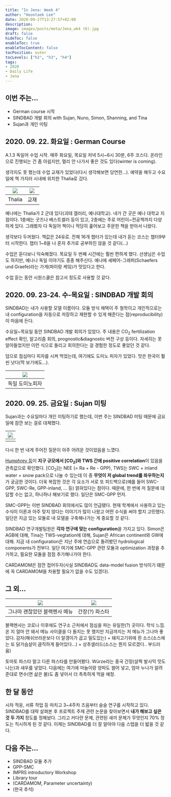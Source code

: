 ```yaml
---
title: "In Jena: Week 4"
author: "Hoontaek Lee"
date: 2020-09-27T13:27:57+02:00
description:
image: images/posts/meta/Jena_wk4 (6).jpg
draft: false
hideToc: false
enableToc: true
enableTocContent: false
tocPosition: outer
tocLevels: ["h2", "h3", "h4"]
tags:
- 2020
- Daily Life
- Jena
---
```


## 이번 주는...

- German course 시작
- SINDBAD 개발 회의 with Sujan, Nuno, Simon, Shanning, and Tina
- Sujan과 개인 미팅



## 2020. 09. 22. 화요일 : German Course

A.1.3 독일어 수업  시작. 매주 화요일, 목요일 저녁 5시~6시 30분, 6주 코스다. 온라인으로 진행되는 건 좀 아쉽지만, 멀리 안 나가서 좋은 것도 있다(winter is coming).

생각지도 못 했는데 수업 교재가 있었다(다시 생각해보면 당연한...). 예약을 해두고 수요일에 책 가지러 시내에 위치한 Thalia로 갔다.

| <img src="/en/posts/weekly_log_in_Jena/wk4/Jena_wk4 (3).jpg" style="zoom:100%;" /> | <img src="/en/posts/weekly_log_in_Jena/wk4/Jena_wk4 (2).jpg" style="zoom:100%;" /> |
| ------------------------------------------------------------ | ------------------------------------------------------------ |
| Thalia                                                       | 교재                                                         |

예나에는 Thalia가 2 군데 있다(괴테 갤러리, 예나대학교). 내가 간 곳은 예나 대학교 지점이다. 1층에는 굿즈나 베스트셀러 등이 있고, 2층에는 주로 어린이~전공책까지 다양하게 있다. 그래봤자 다 독일어 책이니 적당히 훑어보고 주문한 책을 받아서 나왔다.

생각보다 두꺼웠다. 책값은 24유로. 전체 16개 챕터가 있는데 내가 듣는 코스는 챕터9부터 시작한다. 챕터 1~8을 나 혼자 추가로 공부하진 않을 것 같다(...)

수업은 듣다보니 익숙해졌다. 목요일 두 번째 시간에는 훨씬 편하게 했다. 선생님은 수업도 하지만, 예나나 독일 이야기도 종종 해주신다. 예나에 셰페어-그래퍼(Schaefers und Graefe)라는 가게(파이랑 케잌)가 맛있다고 한다.

수업 듣는 동안 시원스쿨은 참고서 정도로 사용할 것 같다.


## 2020. 09. 23-24. 수-목요일 : SINDBAD 개발 회의

SINDBAD는 내가 사용할 모델 이름이다. 모듈 방식 채택이 주 철학이고 개인적으로는 내 configuration을 자동으로 저장하고 재현할 수 있게 해준다는 점(reproducibility)이 마음에 든다.

수요일~목요일 동안 SINDBAD 개발 회의가 있었다. 주 내용은 CO<sub>2</sub> fertilization effect 확인, 알고리즘 회의, prognostic&diagnostic 버전 구상 등이다. 자세히는 못 알아들었지만 이런 식으로 돌리고 회의한다는 걸 경험한 정도로 좋았던 것 같다.

덤으로 점심마다 피자를 시켜 먹었는데, 여기에도 도미노 피자가 있었다. 맛은 한국이 훨씬 낫다(딱 보기에도...).

| <img src="/en/posts/weekly_log_in_Jena/wk4/Jena_wk4 (4).jpg" style="zoom:100%;" /> |
| ------------------------------------------------------------ |
| 독일 도미노피자                                              |

 

## 2020. 09. 25. 금요일 : Sujan 미팅

Sujan과는 수요일마다 개인 미팅하기로 했는데, 이번 주는 SINDBAD 미팅 때문에 금요일에 잠깐 보는 걸로 대체했다.

| <img src="/en/posts/weekly_log_in_Jena/wk4/Jena_wk4 (6).jpg" style="zoom:100%;" /> |
| ------------------------------------------------------------ |
|                                                              |

다시 한 번 내게 주어진 질문이 아주 어려운 것이었음을 느꼈다.

[Humphrey 등](/en/posts/paper_review/p029_2018_humphrey_nature_tws-co2)이 **지구 규모에서 [CO<sub>2</sub>]와 TWS 간에 positive correlation**이 있음을 관측값으로 확인했다. [CO<sub>2</sub>]는 NEE (= Ra + Re - GPP), TWS는 SWC + inland water + snow pack으로 나눌 수 있는데 이 중 **무엇이 저 global trend를 좌우하는지**가 궁금한 것이다. 더욱 복잡한 것은 각 요소가 서로 또 피드백으로(예를 들어 SWC-GPP, SWC-Re, GPP-inland, ... 등) 얽혀있다는 점이다. 때문에, 한 번에 저 질문에 대답할 수는 없고, 하나하나 해보기로 했다. 일단은 SMC-GPP 먼저.

SMC-GPP는 이번 SINDBAD 회의에서도 많이 언급됐다. 현재 학계에서 사용하고 있는 수식이 이론과 아주 맞지 않다는 이야기가 많이 나왔고 어떤 수식을 써야 할지 고민했다. 일단은 지금 있는 모듈로 내 모델을 구축해나가는 게 중요할 것 같다.

SINDBAD 연구개발팀원은 **각자 연구에 맞는 configuration**을 가지고 있다. Simon은 AGB에 대해, Tina는 TWS-vegtation에 대해, Sujan은 African continent와 GW에 대해. 지금 내 configuration은 지난 주에 연습으로 돌려봤던 hydrological components가 전부다. 일단 여기에 SMC-GPP 관련 모듈과 optimization 과정을 추가하고, 필요한 모듈을 점점 추가해나가야 한다.

CARDAMOM은 잠깐 접어두자(사실 SINDBAD도 data-model fusion 방식이기 떄문에 꼭 CARDAMOM을 차용할 필요가 없을 수도 있겠다).

 

## 그 외...

| <img src="/en/posts/weekly_log_in_Jena/wk4/Jena_wk4 (5).jpg" style="zoom:100%;" /> | <img src="/en/posts/weekly_log_in_Jena/wk4/Jena_wk4 (7).jpg" style="zoom:100%;" /> |
| ------------------------------------------------------------ | ------------------------------------------------------------ |
| 그나마 괜찮았던 블랙멘사 메뉴                                | 간장(?) 파스타                                               |

블랙멘사는 코로나 이후에도 연구소 근처에서 점심을 파는 유일한(?) 곳이다. 학식 느낌. 온 지 얼마 안 돼서 메뉴 사이클을 다 돌지는 못 했지만 지금까지는 저 메뉴가 그나마 좋았다. 감자(해쉬브라운보다 더 알갱이가 곱고 밀도있는) + 돼지고기위에 흰 소스(소스에는 또 닭가슴살이 큼직하게 들어있다...) + 상추샐러드(소스는 뭔지 모르겠다.. 부드러움)

토마토 파스타 말고 다른 파스타를 만들어봤다. Würze라는 중국 간장(살짝 발사믹 맛도 나는)과 새우를 넣었다. 다음에는 여기에 마늘이랑 양파도 썰어 넣고, 엄마 누나가 알려준대로 면수(면 삶은 물)도 좀 넣어서 더 촉촉하게 먹을 예정.



## 한 달 동안

시차 적응, 서류 작업 등 마치고 3~4주차 즈음부터 슬슬 연구를 시작하고 있다. SINDBAD를 대략 살펴본 후 프로젝트 주제 관련 논문을 찾아보면서 **내가 해보고 싶은 것 두 가지** 정도를 정해놨다. 그리고 커다란 문제, 관련된 새끼 문제가 무엇인지 70% 정도는 직시하게 된 것 같다. 이제는 SINDBAD를 더 잘 알아야 다음 스텝을 더 밟을 것 같다.



## 다음 주는...

- SINDBAD 모듈 추가
- GPP-SMC
- IMPRS introductory Workshop
- Library tour
- (CARDAMOM, Parameter uncertainty)
- (한국 추석)